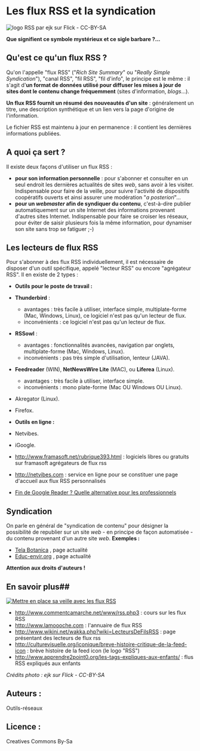 # Les flux RSS et la syndication
![logo RSS par ejk sur Flick - CC-BY-SA](http://ebook.coop-tic.eu/francais/cache/vignette_bf_imageFlux_rss.jpg)

**Que signifient ce symbole mystérieux et ce sigle barbare ?...**

## Qu'est ce qu'un flux RSS ?
Qu'on l'appelle "flux RSS" ("*Rich Site Summary*" ou "*Really Simple Syndication*"), "canal RSS", "fil RSS", "fil d'info", le principe est le même : il s'agit d'**un format de données utilisé pour diffuser les mises à jour de sites dont le contenu change fréquemment** (sites d'information, *blogs*...).

**Un flux RSS fournit un résumé des nouveautés d'un site** : généralement un titre, une description synthétique et un lien vers la page d'origine de l'information.

Le fichier RSS est maintenu à jour en permanence : il contient les dernières informations publiées. 
## A quoi ça sert ?
Il existe deux façons d'utiliser un flux RSS :
* **pour son information personnelle** : pour s'abonner et consulter en un seul endroit les dernières actualités de sites *web*, sans avoir à les visiter. Indispensable pour faire de la veille, pour suivre l'activité de dispositifs coopératifs ouverts et ainsi assurer une modération "*a posteriori*"...
* **pour un *webmaster* afin de syndiquer du contenu**, c'est-à-dire publier automatiquement sur un site Internet des informations provenant d'autres sites Internet. Indispensable pour faire se croiser les réseaux, pour éviter de saisir plusieurs fois la même information, pour dynamiser son site sans trop se fatiguer ;-)
## Les lecteurs de flux RSS
Pour s'abonner à des flux RSS individuellement, il est nécessaire de disposer d'un outil spécifique, appelé "lecteur RSS" ou encore "agrégateur RSS".
Il en existe de 2 types :

* **Outils pour le poste de travail :**
 * **Thunderbird** : 
    * avantages : très facile à utiliser, interface simple, multiplate-forme (Mac, Windows, Linux), ce logiciel n'est pas qu'un lecteur de flux.
    * inconvénients : ce logiciel n'est pas qu'un lecteur de flux.
 * **RSSowl** :
    * avantages : fonctionnalités avancées, navigation par onglets, multiplate-forme (Mac, Windows, Linux).
    * inconvénients : pas très simple d'utilisation, lenteur (JAVA).
 * **Feedreader** (WIN), **NetNewsWire Lite** (MAC), ou **Liferea** (Linux).
    * avantages : très facile à utiliser, interface simple.
    * inconvénients : mono plate-forme (Mac OU Windows OU Linux).
 * Akregator (Linux).
 * Firefox.

* **Outils en ligne :**
 * Netvibes.
 * iGoogle.
 
* http://www.framasoft.net/rubrique393.html : logiciels libres ou gratuits sur framasoft agrégateurs de flux rss
* http://netvibes.com : service en ligne pour se constituer une page d'accueil aux flux RSS personnalisés
* [Fin de Google Reader ? Quelle alternative pour les professionnels](http://fr.slideshare.net/serge.courrier/fin-de-google-reader-quelle-alternative-pour-les-professionnels )

## Syndication
On parle en général de "syndication de contenu" pour désigner la possibilité de republier sur un site *web* - en principe de façon automatisée - du contenu provenant d'un autre site *web*.
**Exemples :**
* [Tela Botanica](http://tela-botanica.org/actu) , page actualité
* [Educ-envir.org](http://educ-envir.org) , page actualité

**Attention aux droits d'auteurs !**
## En savoir plus## 

[![Mettre en place sa veille avec les flux RSS](https://framapic.org/tIjk9zEJMpxW/s9szb4nOMo95)](https://prezi.com/80vahj9zfays/mettre-en-place-sa-veille-avec-les-flux-rss/)

* http://www.commentcamarche.net/www/rss.php3 : cours sur les flux RSS
* http://www.lamoooche.com : l'annuaire de flux RSS
* http://www.wikini.net/wakka.php?wiki=LecteursDeFilsRSS : page présentant des lecteurs de flux rss
* http://culturevisuelle.org/iconique/breve-histoire-critique-de-la-feed-icon : brève histoire de la feed icon (le logo "RSS")
* http://www.apprendre2point0.org/les-tags-expliques-aux-enfants/ : flus RSS expliqués aux enfants

*Crédits photo : ejk sur Flick - CC-BY-SA*
## Auteurs :
Outils-réseaux
## Licence :
Creatives Commons By-Sa
